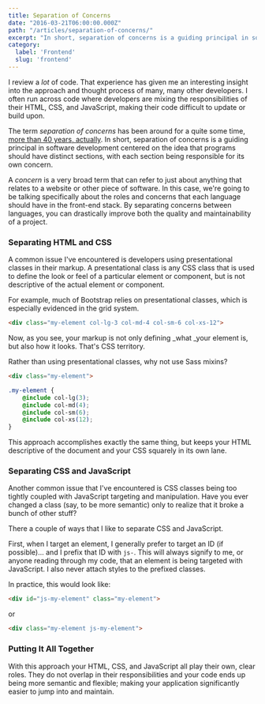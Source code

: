 ```yaml
---
title: Separation of Concerns
date: "2016-03-21T06:00:00.000Z"
path: "/articles/separation-of-concerns/"
excerpt: "In short, separation of concerns is a guiding principal in software development centered on the idea that programs should have distinct sections, with each section being responsible for its own concern."
category:
  label: 'Frontend'
  slug: 'frontend'
---
```


I review a _lot_ of code. That experience has given me an interesting insight into the approach and thought process of many, many other developers. I often run across code where developers are mixing the responsibilities of their HTML, CSS, and JavaScript, making their code difficult to update or build upon. 

The term _separation of concerns_ has been around for a quite some time, [more than 40 years, actually](https://en.wikipedia.org/wiki/Separation_of_concerns#Origin). In short, separation of concerns is a guiding principal in software development centered on the idea that programs should have distinct sections, with each section being responsible for its own concern.

A _concern_ is a very broad term that can refer to just about anything that relates to a website or other piece of software. In this case, we're going to be talking specifically about the roles and concerns that each language should have in the front-end stack. By separating concerns between languages, you can drastically improve both the quality and maintainability of a project.

### Separating HTML and CSS

A common issue I've encountered is developers using presentational classes in their markup. A presentational class is any CSS class that is used to define the look or feel of a particular element or component, but is not descriptive of the actual element or component.

For example, much of Bootstrap relies on presentational classes, which is especially evidenced in the grid system.

```html
<div class="my-element col-lg-3 col-md-4 col-sm-6 col-xs-12">
```

Now, as you see, your markup is not only defining _what _your element is, but also how it looks. That's CSS territory.

Rather than using presentational classes, why not use Sass mixins?

```html
<div class="my-element">
```

```css
.my-element {
    @include col-lg(3);
    @include col-md(4);
    @include col-sm(6);
    @include col-xs(12);
}
```

This approach accomplishes exactly the same thing, but keeps your HTML descriptive of the document and your CSS squarely in its own lane.

### Separating CSS and JavaScript

Another common issue that I've encountered is CSS classes being too tightly coupled with JavaScript targeting and manipulation. Have you ever changed a class (say, to be more semantic) only to realize that it broke a bunch of other stuff?

There a couple of ways that I like to separate CSS and JavaScript.

First, when I target an element, I generally prefer to target an ID (if possible)... and I prefix that ID with `js-`. This will always signify to me, or anyone reading through my code, that an element is being targeted with JavaScript. I also never attach styles to the prefixed classes.

In practice, this would look like:

```html
<div id="js-my-element" class="my-element">
```

or

```html
<div class="my-element js-my-element">
```

### Putting It All Together

With this approach your HTML, CSS, and JavaScript all play their own, clear roles. They do not overlap in their responsibilities and your code ends up being more semantic and flexible; making your application significantly easier to jump into and maintain.